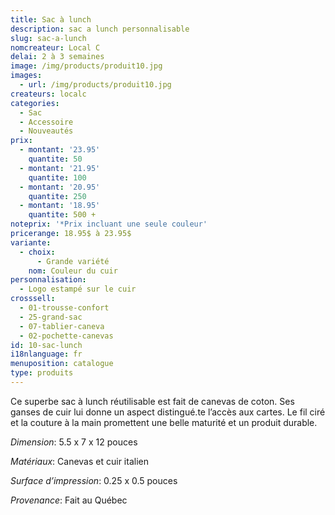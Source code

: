 ```yaml
---
title: Sac à lunch
description: sac a lunch personnalisable
slug: sac-a-lunch
nomcreateur: Local C
delai: 2 à 3 semaines
image: /img/products/produit10.jpg
images:
  - url: /img/products/produit10.jpg
createurs: localc
categories:
  - Sac
  - Accessoire
  - Nouveautés
prix:
  - montant: '23.95'
    quantite: 50
  - montant: '21.95'
    quantite: 100
  - montant: '20.95'
    quantite: 250
  - montant: '18.95'
    quantite: 500 +
noteprix: '*Prix incluant une seule couleur'
pricerange: 18.95$ à 23.95$
variante:
  - choix:
      - Grande variété
    nom: Couleur du cuir
personnalisation:
  - Logo estampé sur le cuir
crosssell:
  - 01-trousse-confort
  - 25-grand-sac
  - 07-tablier-caneva
  - 02-pochette-canevas
id: 10-sac-lunch
i18nlanguage: fr
menuposition: catalogue
type: produits
---
```

Ce superbe sac à lunch réutilisable est fait de canevas de coton. Ses ganses de cuir lui donne un aspect distingué.te l’accès aux cartes. Le fil ciré et la couture à la main promettent une belle maturité et un produit durable.

_Dimension_: 5.5 x 7 x 12 pouces

_Matériaux_: Canevas et cuir italien

_Surface d’impression_: 0.25 x 0.5 pouces

*Provenance*: Fait au Québec

